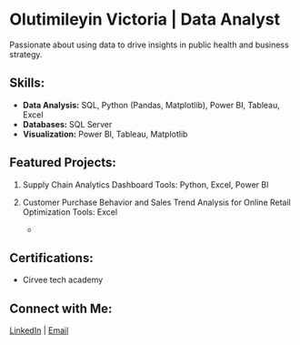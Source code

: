 # Olutimileyin Victoria | Data Analyst

 Passionate about using data to drive insights in public health and business strategy.

##  Skills:
- **Data Analysis:** SQL, Python (Pandas, Matplotlib), Power BI, Tableau, Excel
- **Databases:** SQL Server
- **Visualization:** Power BI, Tableau, Matplotlib

##  Featured Projects:
 1. Supply Chain Analytics Dashboard
Tools: Python, Excel, Power BI
2. Customer Purchase Behavior and Sales Trend Analysis for Online Retail
Optimization
   Tools: Excel
   
   -   



##  Certifications:
- Cirvee tech academy

##  Connect with Me:
[LinkedIn](https://www.linkedin.com/in/ojedokun-olutimileyin-8094611b4/) | [Email](mailto:olutimileyinvictoria@gmail.com)


